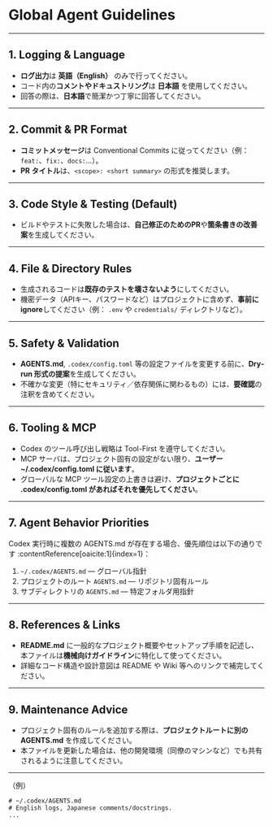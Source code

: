 # Global Agent Guidelines

---

## 1. Logging & Language

- **ログ出力**は **英語（English）** のみで行ってください。
- コード内の**コメントやドキュストリング**は **日本語** を使用してください。
- 回答の際は、**日本語**で簡潔かつ丁寧に回答してください。

---

## 2. Commit & PR Format

- **コミットメッセージ**は Conventional Commits に従ってください（例： `feat:`、`fix:`、`docs:`…）。
- **PR タイトル**は、`<scope>: <short summary>` の形式を推奨します。

---

## 3. Code Style & Testing (Default)

- ビルドやテストに失敗した場合は、**自己修正のためのPR**や**箇条書きの改善案**を生成してください。

---

## 4. File & Directory Rules

- 生成されるコードは**既存のテストを壊さないよう**にしてください。
- 機密データ（APIキー、パスワードなど）はプロジェクトに含めず、**事前にignore**してください（例： `.env` や `credentials/` ディレクトリなど）。

---

## 5. Safety & Validation

- **AGENTS.md**, `.codex/config.toml` 等の設定ファイルを変更する前に、**Dry‐run 形式の提案**を生成してください。
- 不確かな変更（特にセキュリティ／依存関係に関わるもの）には、**要確認**の注釈を含めてください。

---

## 6. Tooling & MCP

- Codex のツール呼び出し戦略は Tool-First を遵守してください。
- MCP サーバは、プロジェクト固有の設定がない限り、**ユーザー ~/.codex/config.toml に従います**。
- グローバルな MCP ツール設定の上書きは避け、**プロジェクトごとに .codex/config.toml があればそれを優先してください**。

---

## 7. Agent Behavior Priorities

Codex 実行時に複数の AGENTS.md が存在する場合、優先順位は以下の通りです :contentReference[oaicite:1]{index=1}：

1. `~/.codex/AGENTS.md` — グローバル指針  
2. プロジェクトのルート `AGENTS.md` — リポジトリ固有ルール  
3. サブディレクトリの `AGENTS.md` — 特定フォルダ用指針

---

## 8. References & Links

- **README.md** に一般的なプロジェクト概要やセットアップ手順を記述し、本ファイルは**機械向けガイドライン**に特化して使ってください。
- 詳細なコード構造や設計意図は README や Wiki 等へのリンクで補完してください。

---

## 9. Maintenance Advice

- プロジェクト固有のルールを追加する際は、**プロジェクトルートに別の AGENTS.md** を作成してください。
- 本ファイルを更新した場合は、他の開発環境（同僚のマシンなど）でも共有されるように注意してください。

---

（例）

```text
# ~/.codex/AGENTS.md
# English logs, Japanese comments/docstrings.
...
